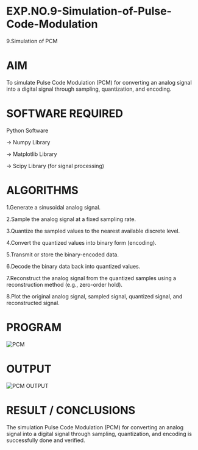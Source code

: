 # EXP.NO.9-Simulation-of-Pulse-Code-Modulation
9.Simulation of PCM

# AIM

To simulate Pulse Code Modulation (PCM) for converting an analog signal into a digital signal through sampling, quantization, and encoding.

# SOFTWARE REQUIRED

Python Software 

-> Numpy Library

-> Matplotlib Library

-> Scipy Library (for signal processing)

# ALGORITHMS

1.Generate a sinusoidal analog signal.

2.Sample the analog signal at a fixed sampling rate.

3.Quantize the sampled values to the nearest available discrete level.

4.Convert the quantized values into binary form (encoding).

5.Transmit or store the binary-encoded data.

6.Decode the binary data back into quantized values.

7.Reconstruct the analog signal from the quantized samples using a reconstruction method (e.g., zero-order hold).

8.Plot the original analog signal, sampled signal, quantized signal, and reconstructed signal.



# PROGRAM


![PCM](https://github.com/user-attachments/assets/03a2d024-a65f-4c6d-a1a8-a4e4cd5227ce)


# OUTPUT


![PCM OUTPUT](https://github.com/user-attachments/assets/05f6d035-1a2e-4ec6-b67c-525fa766042e)


 
# RESULT / CONCLUSIONS

The simulation Pulse Code Modulation (PCM) for converting an analog signal into a digital signal through sampling, quantization, and encoding is successfully done and verified.

